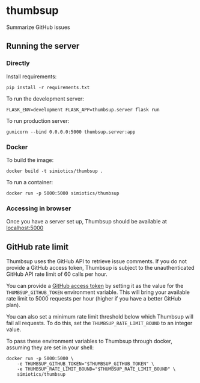# thumbsup
Summarize GitHub issues

## Running the server

### Directly

Install requirements:

```
pip install -r requirements.txt
```

To run the development server:
```
FLASK_ENV=development FLASK_APP=thumbsup.server flask run
```

To run production server:
```
gunicorn --bind 0.0.0.0:5000 thumbsup.server:app
```

### Docker

To build the image:

```
docker build -t simiotics/thumbsup .
```

To run a container:

```
docker run -p 5000:5000 simiotics/thumbsup
```

### Accessing in browser

Once you have a server set up, Thumbsup should be available at [localhost:5000](http://localhost:5000)

## GitHub rate limit

Thumbsup uses the GitHub API to retrieve issue comments. If you do not provide a GitHub access
token, Thumbsup is subject to the unauthenticated GitHub API rate limit of 60 calls per hour.

You can provide a [GitHub access token](https://help.github.com/en/github/authenticating-to-github/creating-a-personal-access-token-for-the-command-line)
by setting it as the value for the `THUMBSUP_GITHUB_TOKEN` environment variable. This will bring
your available rate limit to 5000 requests per hour (higher if you have a better GitHub plan).

You can also set a minimum rate limit threshold below which Thumbsup will fail all requests. To do
this, set the `THUMBSUP_RATE_LIMIT_BOUND` to an integer value.

To pass these environment variables to Thumbsup through docker, assuming they are set in your shell:

```
docker run -p 5000:5000 \
    -e THUMBSUP_GITHUB_TOKEN="$THUMBSUP_GITHUB_TOKEN" \
    -e THUMBSUP_RATE_LIMIT_BOUND="$THUMBSUP_RATE_LIMIT_BOUND" \
    simiotics/thumbsup
```
